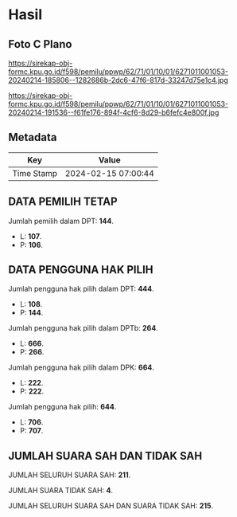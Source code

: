 # Hasil

## Foto C Plano

https://sirekap-obj-formc.kpu.go.id/f598/pemilu/ppwp/62/71/01/10/01/6271011001053-20240214-185806--1282686b-2dc6-47f6-817d-33247d75e1c4.jpg

https://sirekap-obj-formc.kpu.go.id/f598/pemilu/ppwp/62/71/01/10/01/6271011001053-20240214-191536--f61fe176-894f-4cf6-8d29-b6fefc4e800f.jpg


## Metadata

| Key        | Value               |
| ---------- | ------------------- |
| Time Stamp | 2024-02-15 07:00:44 |


## DATA PEMILIH TETAP

Jumlah pemilih dalam DPT: **144**.
 * L: **107**.
 * P: **106**.

## DATA PENGGUNA HAK PILIH

Jumlah pengguna hak pilih dalam DPT: **444**.
 * L: **108**.
 * P: **144**.

Jumlah pengguna hak pilih dalam DPTb: **264**.
 * L: **666**.
 * P: **266**.

Jumlah pengguna hak pilih dalam DPK: **664**.
 * L: **222**.
 * P: **222**.

Jumlah pengguna hak pilih: **644**.
 * L: **706**.
 * P: **707**.

## JUMLAH SUARA SAH DAN TIDAK SAH

JUMLAH SELURUH SUARA SAH: **211**.

JUMLAH SUARA TIDAK SAH: **4**.

JUMLAH SELURUH SUARA SAH DAN SUARA TIDAK SAH: **215**.


